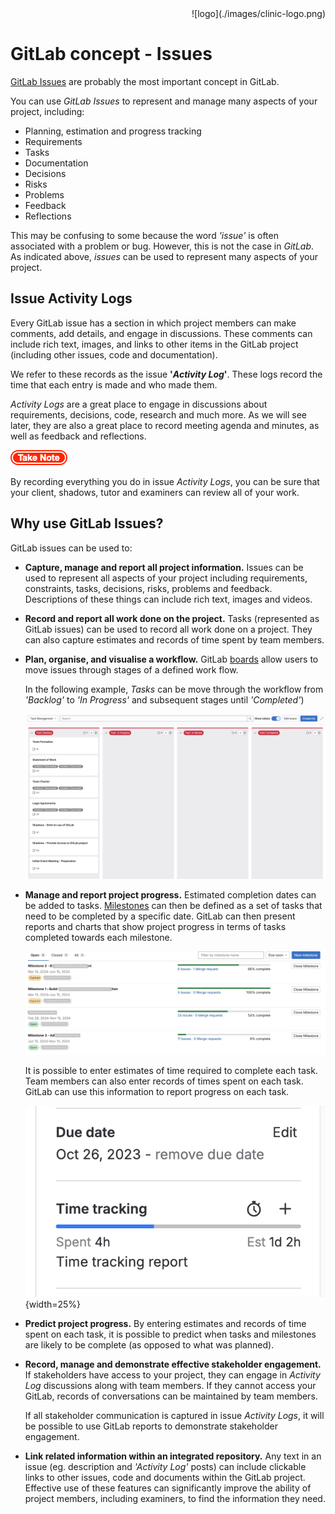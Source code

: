 <div align="right">![logo](./images/clinic-logo.png)
<div align="left">

# GitLab concept - Issues

[GitLab Issues](https://docs.gitlab.com/ee/user/project/issues/) are probably the most important concept in GitLab.

You can use *GitLab Issues* to represent and manage many aspects of your project, including:

* Planning, estimation and progress tracking
* Requirements
* Tasks
* Documentation
* Decisions
* Risks
* Problems
* Feedback
* Reflections

This may be confusing to some because the word *'issue'* is often associated with a problem or bug. However, this is not the case in *GitLab*. As indicated above, *issues* can be used to represent many aspects of your project.

## Issue Activity Logs

Every GitLab issue has a section in which project members can make comments, add details, and engage in discussions. These comments can include rich text, images, and links to other items in the GitLab project (including other issues, code and documentation).

We refer to these records as the issue **'*Activity Log*'**. These logs record the time that each entry is made and who made them.

*Activity Logs* are a great place to engage in discussions about requirements, decisions, code, research and much more. As we will see later, they are also a great place to record meeting agenda and minutes, as well as feedback and reflections.

![stop](./images/important.png)

By recording everything you do in issue *Activity Logs*, you can be sure that your client, shadows, tutor and examiners can review all of your work. 

## Why use GitLab Issues?

GitLab issues can be used to:

* **Capture, manage and report all project information.** Issues can be used to represent all aspects of your project including requirements, constraints, tasks, decisions, risks, problems and feedback. Descriptions of these things can include rich text, images and videos.

* **Record and report all work done on the project.** Tasks (represented as GitLab issues) can be used to record all work done on a project. They can also capture estimates and records of time spent by team members.

* **Plan, organise, and visualise a workflow.** GitLab [boards](./concept-boards.md) allow users to move issues through stages of a defined work flow.

	In the following example, *Tasks* can be move through the workflow from *'Backlog'* to *'In Progress'* and subsequent stages until *'Completed'*)

	![task management](./images/task-management-board.png)
 
* **Manage and report project progress.** Estimated completion dates can be added to tasks. [Milestones](./concept-milestones.md) can then be defined as a set of tasks that need to be completed by a specific date. GitLab can then present reports and charts that show project progress in terms of tasks completed towards each milestone.

	![milestones](./images/milestones.png)

	It is possible to enter estimates of time required to complete each task. Team members can also enter records of times spent on each task. GitLab can use this information to report progress on each task.

	![time tracking](./images/time-tracking.png){width=25%}

* **Predict project progress.** By entering estimates and records of time spent on each task, it is possible to predict when tasks and milestones are likely to be complete (as opposed to what was planned).

* **Record, manage and demonstrate effective stakeholder engagement.** If stakeholders have access to your project, they can engage in *Activity Log* discussions along with team members. If they cannot access your GitLab, records of conversations can be maintained by team members.
	
	If all stakeholder communication is captured in issue *Activity Logs*, it will be possible to use GitLab reports to demonstrate stakeholder engagement.

* **Link related information within an integrated repository.** Any text in an issue (eg. description and *'Activity Log'* posts) can include clickable links to other issues, code and documents within the GitLab project. Effective use of these features can significantly improve the ability of project members, including examiners, to find the information they need.
